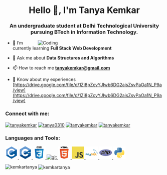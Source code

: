 <h1 align="center">Hello 👋, I'm Tanya Kemkar</h1>
<h3 align="center">An undergraduate student at Delhi Technological University pursuing BTech in Information Technology.</h3>

<img align="right" alt="Coding" width="400" src="https://raw.githubusercontent.com/akshitagupta15june/akshitagupta15june/master/200w.webp">

- 🌱 I’m currently learning **Full Stack Web Development**

- 💬 Ask me about **Data Structures and Algorithms**

- 📫 How to reach me **tanyakemkar@gmail.com**

- 📄 Know about my experiences [https://drive.google.com/file/d/1Zi8pZcvYJIwb6DG2aisZsvPaOa1N_P9a/view](https://drive.google.com/file/d/1Zi8pZcvYJIwb6DG2aisZsvPaOa1N_P9a/view)

<h3 align="left">Connect with me:</h3>
<p align="left">
<a href="https://linkedin.com/in/tanyakemkar" target="blank"><img align="center" src="https://raw.githubusercontent.com/rahuldkjain/github-profile-readme-generator/master/src/images/icons/Social/linked-in-alt.svg" alt="tanyakemkar" height="30" width="40" /></a>
<a href="https://codeforces.com/profile/kemkartanya" target="blank"><img align="center" src="https://raw.githubusercontent.com/rahuldkjain/github-profile-readme-generator/master/src/images/icons/Social/codeforces.svg" alt="tanya0310" height="30" width="40" /></a>
<a href="https://www.leetcode.com/tanyakemkar" target="blank"><img align="center" src="https://raw.githubusercontent.com/rahuldkjain/github-profile-readme-generator/master/src/images/icons/Social/leet-code.svg" alt="tanyakemkar" height="30" width="40" /></a>
<a href="https://auth.geeksforgeeks.org/user/tanyakemkar" target="blank"><img align="center" src="https://raw.githubusercontent.com/rahuldkjain/github-profile-readme-generator/master/src/images/icons/Social/geeks-for-geeks.svg" alt="tanyakemkar" height="30" width="40" /></a>
</p>

<h3 align="left">Languages and Tools:</h3>
<p align="left"> <a href="https://www.cprogramming.com/" target="_blank" rel="noreferrer"> <img src="https://raw.githubusercontent.com/devicons/devicon/master/icons/c/c-original.svg" alt="c" width="40" height="40"/> </a> <a href="https://www.w3schools.com/cpp/" target="_blank" rel="noreferrer"> <img src="https://raw.githubusercontent.com/devicons/devicon/master/icons/cplusplus/cplusplus-original.svg" alt="cplusplus" width="40" height="40"/> </a> <a href="https://www.w3schools.com/css/" target="_blank" rel="noreferrer"> <img src="https://raw.githubusercontent.com/devicons/devicon/master/icons/css3/css3-original-wordmark.svg" alt="css3" width="40" height="40"/> </a> <a href="https://git-scm.com/" target="_blank" rel="noreferrer"> <img src="https://www.vectorlogo.zone/logos/git-scm/git-scm-icon.svg" alt="git" width="40" height="40"/> </a> <a href="https://www.w3.org/html/" target="_blank" rel="noreferrer"> <img src="https://raw.githubusercontent.com/devicons/devicon/master/icons/html5/html5-original-wordmark.svg" alt="html5" width="40" height="40"/> </a> <a href="https://developer.mozilla.org/en-US/docs/Web/JavaScript" target="_blank" rel="noreferrer"> <img src="https://raw.githubusercontent.com/devicons/devicon/master/icons/javascript/javascript-original.svg" alt="javascript" width="40" height="40"/> </a> <a href="https://www.mysql.com/" target="_blank" rel="noreferrer"> <img src="https://raw.githubusercontent.com/devicons/devicon/master/icons/mysql/mysql-original-wordmark.svg" alt="mysql" width="40" height="40"/> </a> <a href="https://www.php.net" target="_blank" rel="noreferrer"> <img src="https://raw.githubusercontent.com/devicons/devicon/master/icons/php/php-original.svg" alt="php" width="40" height="40"/> </a> <a href="https://www.python.org" target="_blank" rel="noreferrer"> <img src="https://raw.githubusercontent.com/devicons/devicon/master/icons/python/python-original.svg" alt="python" width="40" height="40"/> </a> </p>

<p><img align="left" src="https://github-readme-stats.vercel.app/api/top-langs?username=kemkartanya&show_icons=true&locale=en&layout=compact" alt="kemkartanya" /></p>

<p>&nbsp;<img align="center" src="https://github-readme-stats.vercel.app/api?username=kemkartanya&show_icons=true&locale=en" alt="kemkartanya" /></p>

